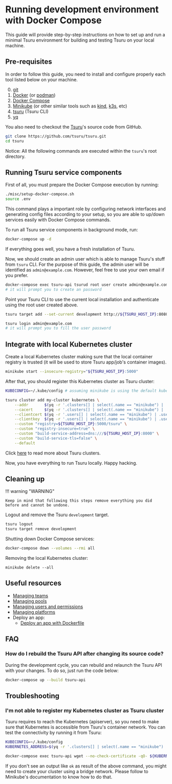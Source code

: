 # Running development environment with Docker Compose

This guide will provide step-by-step instructions on how to set up and run a minimal Tsuru environment for building and testing Tsuru on your local machine.

## Pre-requisites

In order to follow this guide, you need to install and configure properly each tool listed below on your machine.

0. [git][Git - Install]
1. [Docker][Docker - Install] (or [podman][Podman - Install])
2. [Docker Compose][Docker Compose - Install]
3. [Minikube][Minikube - Getting started] (or other similar tools such as [kind][kind - Getting started], [k3s][k3s - Getting started], etc)
4. [tsuru](/docs/user_guides/install_client) (Tsuru CLI)
5. [yq][yq - Install]

You also need to checkout the [Tsuru][Tsuru's repository]'s source code from GitHub.

``` bash
git clone https://github.com/tsuru/tsuru.git
cd tsuru
```

Notice: All the following commands are executed within the `tsuru`'s root directory.

## Running Tsuru service components

First of all, you must prepare the Docker Compose execution by running:
``` bash
./misc/setup-docker-compose.sh
source .env
```

This command plays a important role by configuring network interfaces and generating config files according to your setup, so you are able to up/down services easily with Docker Compose commands.

To run all Tsuru service components in background mode, run:

``` bash
docker-compose up -d
```

If everything goes well, you have a fresh installation of Tsuru.

Now, we should create an admin user which is able to manage Tsuru's stuff from `tsuru` CLI.
For the purpose of this guide, the admin user will be identified as `admin@example.com`.
However, feel free to use your own email if you prefer.

``` bash
docker-compose exec tsuru-api tsurud root user create admin@example.com
# it will prompt you to create an password
```

Point your Tsuru CLI to use the current local installation and authenticate using the root user created above.

``` bash
tsuru target add --set-current development http://${TSURU_HOST_IP}:8080

tsuru login admin@example.com
# it will prompt you to fill the user password
```

## Integrate with local Kubernetes cluster

Create a local Kubernetes cluster making sure that the local container registry is trusted (it will be used to store Tsuru app/job's container images).

``` bash
minikube start --insecure-registry="${TSURU_HOST_IP}:5000"
```

After that, you should register this Kubernetes cluster as Tsuru cluster:

``` bash
KUBECONFIG=~/.kube/config # assuming minikube is using the default kubeconfig

tsuru cluster add my-cluster kubernetes \
    --addr       $(yq -r '.clusters[] | select(.name == "minikube") | .cluster.server' ${KUBECONFIG}) \
    --cacert     $(yq -r '.clusters[] | select(.name == "minikube") | .cluster["certificate-authority"]' ${KUBECONFIG}) \
    --clientcert $(yq -r '.users[] | select(.name == "minikube") | .user["client-certificate"]' ${KUBECONFIG}) \
    --clientkey  $(yq -r '.users[] | select(.name == "minikube") | .user["client-key"]' ${KUBECONFIG}) \
    --custom "registry=${TSURU_HOST_IP}:5000/tsuru" \
    --custom "registry-insecure=true" \
    --custom "build-service-address=dns:///${TSURU_HOST_IP}:8000" \
    --custom "build-service-tls=false" \
    --default
```

Click [here](../admin_guides/managing_clusters.md) to read more about Tsuru clusters.

Now, you have everything to run Tsuru locally. Happy hacking.

## Cleaning up

!!! warning "WARNING"

    Keep in mind that following this steps remove everything you did before and cannot be undone.

Logout and remove the Tsuru `development` target.

``` bash
tsuru logout
tsuru target remove development
```

Shutting down Docker Compose services:

``` bash
docker-compose down --volumes --rmi all
```

Removing the local Kubernetes cluster:

```
minikube delete --all
```


## Useful resources

* [Managing teams](../admin_guides/managing_teams.md)
* [Managing pools](../admin_guides/managing_pools.md)
* [Managing users and permissions](https://docs.tsuru.io/stable/managing/users-and-permissions.html)
* [Managing platforms](../admin_guides/managing_platforms.md)
* Deploy an app:
    * [Deploy an app with Dockerfile](../user_guides/deploy_using_dockerfile.md)

## FAQ

### How do I rebuild the Tsuru API after changing its source code?

During the development cycle, you can rebuild and relaunch the Tsuru API with your changes.
To do so, just run the code below:

``` bash
docker-compose up --build tsuru-api
```

## Troubleshooting

### I'm not able to register my Kubernetes cluster as Tsuru cluster

Tsuru requires to reach the Kubernetes (apiserver), so you need to make sure that Kubernetes is accessible from Tsuru's container network.
You can test the connectivity by running it from Tsuru:

``` bash
KUBECONFIG=~/.kube/config
KUBERNETES_ADDRESS=$(yq -r '.clusters[] | select(.name == "minikube") | .cluster.server' ${KUBECONFIG})

docker-compose exec tsuru-api wget --no-check-certificate -qO- ${KUBERNETES_ADDRESS}/healthz
```

If you don't see an output like `ok` as result of the above command, you might need to create your cluster using a bridge network.
Please follow to Minikube's documentation to know how to do that.

[git - Install]: https://git-scm.com/book/en/v2/Getting-Started-Installing-Git
[Tsuru's repository]: https://github.com/tsuru/tsuru.git
[Docker - Install]: https://docs.docker.com/engine/install
[Podman - Install]: https://podman.io/docs/installation
[Docker Compose - Install]: https://docs.docker.com/compose/install
[Minikube - Getting started]: https://minikube.sigs.k8s.io/docs/start
[kind - Getting started]: https://kind.sigs.k8s.io/
[k3s - Getting started]: https://k3s.io/
[yq - Install]: https://github.com/mikefarah/yq#install
